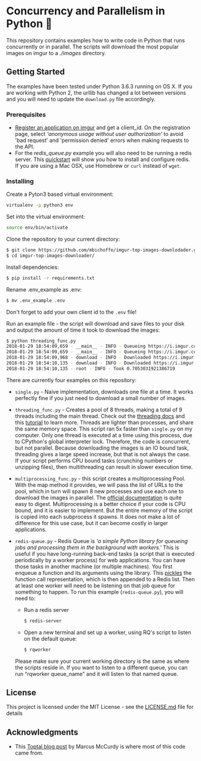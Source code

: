 # Concurrency and Parallelism in Python 🐍
This repository contains examples how to write code in Python that runs concurrently or in parallel. 
The scripts will download the most popular images on imgur to a _./images_ directory.

## Getting Started

The examples have been tested under Python 3.6.3 running on OS X.
If you are working with Python 2, the urllib has changed a lot between versions and you will need to update the `download.py` file accordingly. 

### Prerequisites
- [Register an application on imgur](https://api.imgur.com/oauth2/addclient) and get a client_id. On the registration page, select _'anonymous usage without user authorization'_ to avoid 'bad request' and 'permission denied' errors when making requests to the API.
- For the _redis_queue.py_ example you will also need to be running a redis server.  This [quickstart](https://redis.io/topics/quickstart) will show you how to install and configure redis.  If you are using a Mac OSX, use Homebrew or `curl` instead of `wget`.

### Installing
Create a Pyton3 based virtual environment:
```sh
virtualenv -p python3 env
```
Set into the virtual environment:
```sh
source env/bin/activate
```
Clone the repository to your current directory:
```sh
$ git clone https://github.com/mbichoffe/imgur-top-images-downlodader.git
$ cd imgur-top-images-downloader/
```
Install dependencies:
```sh
$ pip install -r requirements.txt
```
Rename .env_example as .env:
```sh
$ mv .env_example .env
```
Don't forget to add your own client id to the `.env` file!

Run an example file - the script will download and save files to your disk and output the amount of time it took to download the images: 
```sh
$ python threading_func.py 
2018-01-29 18:54:09,659 - __main__ - INFO - Queueing https://i.imgur.com/OK1mkCJ.png
2018-01-29 18:54:09,659 - __main__ - INFO - Queueing https://i.imgur.com/G6lVMQW.png
2018-01-29 18:54:09,968 - download - INFO - Downloaded https://i.imgur.com/G6lVMQW.png
2018-01-29 18:54:10,135 - download - INFO - Downloaded https://i.imgur.com/OK1mkCJ.png
2018-01-29 18:54:10,135 - root - INFO - Took 0.7053031921386719
```
There are currently four examples on this repository:
* `single.py` - Naive implementation, downloads one file at a time. It works perfectly fine if you just need to download a small number of images.

* `threading_func.py` - Creates a pool of 8 threads, making a total of 9 threads including the main thread. 
    Check out the [threading docs](https://docs.python.org/3/library/threading.html) and this [tutorial](https://pythonprogramming.net/threading-tutorial-python/) to learn more.
Threads are lighter than processes, and share the same memory space. This script ran 5x faster than `single.py` on my computer.
Only one thread is executed at a time using this process, due to CPython's global interpreter lock. Therefore, the code is concurrent, but not parallel. 
Because downloading the images is an IO bound task, threading gives a large speed increase, but that is not always the case. If your script performs CPU bound tasks (crunching numbers or unzipping files), then multithreading can result in slower execution time.

* `multiprocessing_func.py` - this script creates a multiprocessing Pool. With the map method it provides, we will pass the list of URLs to the pool, which in turn will spawn 8 new processes and use each one to download the images in parallel. The [official documentation](https://docs.python.org/2/library/multiprocessing.html) is quite easy to digest.
Multiprocessing is a better choice if your code is CPU bound, and it is easier to implement. But the entire memory of the script is copied into each subprocess it spawns. It does not make a lot of difference for this use case, but it can become costly in larger applications.

* `redis-queue.py` - Redis Queue is _'a simple Python library for queueing jobs and processing them in the background with workers.'_ 
This is useful if you have long-running back-end tasks (a script that is executed periodically by a worker process) for web applications. You can have those tasks in another machine (or multiple machines).
You first enqueue a function and its arguments using the library. This [pickles](https://docs.python.org/3.4/library/pickle.html) the function call representation, which is then appended to a Redis list. 
Then at least one worker will need to be listening on that job queue for something to happen. 
To run this example (`redis-queue.py`), you will need to:
    - Run a redis server 
        ```sh
        $ redis-server
        ```
    - Open a new terminal and set up a worker, using RQ's script to listen on the default queue:
        ```sh
        $ rqworker
        ```
    Please make sure your current working directory is the same as where the scripts reside in. If you want to listen to a different queue, you can run “rqworker queue_name” and it will listen to that named queue. 

## License

This project is licensed under the MIT License - see the [LICENSE.md](license.md) file for details

## Acknowledgments

* This [Toptal blog post](http://www.toptal.com/python/beginners-guide-to-concurrency-and-parallelism-in-python) by Marcus McCurdy is where most of this code came from. 